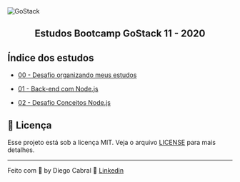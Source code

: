 <img alt="GoStack" src="https://storage.googleapis.com/golden-wind/bootcamp-gostack/header-desafios.png" />
<h2 align="center">
  Estudos Bootcamp GoStack 11 - 2020
</h2>

## Índice dos estudos

- [00 - Desafio organizando meus estudos](https://github.com/diegopgcabral/bootcamp11/tree/master/desafio-organizando-estudos)

- [01 - Back-end com Node.js](https://github.com/diegopgcabral/bootcamp11/tree/master/conceitos-dev)

- [02 - Desafio Conceitos Node.js](https://github.com/diegopgcabral/bootcamp11/tree/master/desafio-conceitos-node)

## :memo: Licença

Esse projeto está sob a licença MIT. Veja o arquivo [LICENSE](LICENSE.md) para mais detalhes.

---

Feito com 💜 by Diego Cabral :wave: [Linkedin](https://www.linkedin.com/in/diego-pg-cabral/)